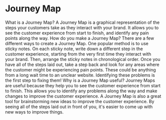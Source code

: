 # Journey Map

What is a Journey Map? A Journey Map is a graphical representation of the steps your customers take as they interact with your brand. It allows you to see the customer experience from start to finish, and identify any pain points along the way. How do you make a Journey Map? There are a few different ways to create a Journey Map. One popular method is to use sticky notes. On each sticky note, write down a different step in the customer experience, starting from the very first time they interact with your brand. Then, arrange the sticky notes in chronological order. Once you have all of the steps laid out, take a step back and look for any areas where the customer might be experiencing pain points. These could be anything from a long wait time to an unclear website. Identifying these problems is the first step to fixing them! Why is a Journey Map useful? Journey Maps are useful because they help you to see the customer experience from start to finish. This allows you to identify any problems along the way and make changes to improve the customer experience. A Journey Map is also a great tool for brainstorming new ideas to improve the customer experience. By seeing all of the steps laid out in front of you, it's easier to come up with new ways to improve things.
